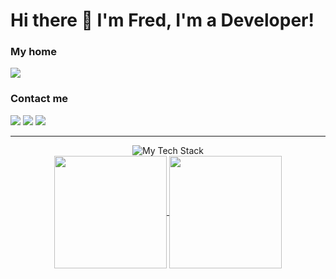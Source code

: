 # Hi there 👋 I'm Fred, I'm a Developer!

<div>
  <h3>My home</h3>
    <a href="https://vrkknn.net" target="_blank"><img src="https://img.shields.io/badge/-vrkknn.net-f38ba8?style=for-the-badge&logo=firefox-browser&logoColor=white" /></a>
  <h3>Contact me </h3>
  <a href="https://matrix.to/#/@vrkknn:vrkknn.net" target="_blank"><img src="https://img.shields.io/badge/-Matrix-a6e3a1?style=for-the-badge&logo=element&logoColor=black" target="_blank"></a>
  <a href = "mailto:vrkknn@vrkknn.net"><img src="https://img.shields.io/badge/-email-8B89CC?style=for-the-badge&logo=protonmail&logoColor=white" target="_blank"></a>
  <a href="https://www.linkedin.com/in/fredalmeida-" target="_blank"><img src="https://img.shields.io/badge/-linkedin-%230077B5?style=for-the-badge&logo=linkedin&logoColor=white" target="_blank"></a> 
</div>

---
<div align="center">
  <img src="https://github-readme-tech-stack.vercel.app/api/cards?fontFamily=Fira%20Sans&showBorder=false&lineCount=2&theme=catppuccin_mocha&line1=javascript,JavaScript,f9e2af;react,React,74c7ec;redux,Redux,cba6f7;Node.js,Node.js,a6e3a1;&line2=TypeScript,TypeScript,89b4fa;express,Express,585b70;docker,Docker,74c7ec;MySQL,MySQL,89b4fa;" alt="My Tech Stack" />
</div>
<div align="center">
  <a href="https://github.com/Virkkunen">
    <img align="center" height="180em" src="https://github-readme-stats-pv9rc61m5-virkkunen.vercel.app/api?username=Virkkunen&show_icons=true&include_all_commits=true&count_private=true&bg_color=1e1e2e&text_color=cdd6f4&icon_color=cba6f7&title_color=94e2d5" />
  </a>
  <a href="https://github.com/Virkkunen">
    <img align="center" height="180em" src="https://github-readme-stats-pv9rc61m5-virkkunen.vercel.app/api/top-langs/?username=Virkkunen&layout=compact&langs_count=8&bg_color=1e1e2e&text_color=cdd6f4&icon_color=cba6f7&title_color=94e2d5" />
  </a>
  <br>
  <br>
<!--   <div>
    <a href="https://github.com/Virkkunen/virkkunen.github.io"><img align="center" src="https://github-readme-stats-pv9rc61m5-virkkunen.vercel.app/api/pin/?username=Virkkunen&repo=virkkunen.github.io&&bg_color=1e1e2e&text_color=cdd6f4&icon_color=cba6f7&title_color=94e2d5" />
    <a href="https://github.com/Virkkunen/timer"><img align="center" src="https://github-readme-stats-pv9rc61m5-virkkunen.vercel.app/api/pin/?username=Virkkunen&repo=timer&&bg_color=1e1e2e&text_color=cdd6f4&icon_color=cba6f7&title_color=94e2d5" />
      <a href="https://github.com/Virkkunen/dice"><img align="center" src="https://github-readme-stats-pv9rc61m5-virkkunen.vercel.app/api/pin/?username=Virkkunen&repo=dice&&bg_color=1e1e2e&text_color=cdd6f4&icon_color=cba6f7&title_color=94e2d5" />
    <a href="https://github.com/Virkkunen/weather"><img align="center" src="https://github-readme-stats-pv9rc61m5-virkkunen.vercel.app/api/pin/?username=Virkkunen&repo=weather&bg_color=1e1e2e&text_color=cdd6f4&icon_color=cba6f7&title_color=94e2d5" />
  </div> -->
</div>
